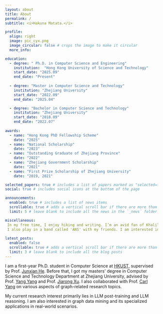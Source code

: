 ```yaml
---
layout: about
title: About
permalink: /
subtitle: <i>Hakuna Matata.</i>

profile:
  align: right
  image: pic_cyx.png
  image_circular: false # crops the image to make it circular
  more_info: 

education: 
  - degree: " Ph.D. in Computer Science and Engineering"
    institution:  "Hong Kong University of Science and Technology"
    start_date: "2025.09"
    end_date: "Present"
    
  - degree: "Master in Computer Science and Technology"
    institution: "Zhejiang University"
    start_date: "2022.09"
    end_date: "2025.04"

  - degree: "Bachelor in Computer Science and Technology"
    institution: "Zhejiang University"
    start_date: "2018.09"
    end_date: "2022.07"
    
awards: 
  - name: "Hong Kong PhD Fellowship Scheme"
    date: "2025"
  - name: "National Scholarship"
    date: "2023"
  - name: "Outstanding Graduate of Zhejiang Province"
    date: "2022"
  - name: "Zhejiang Government Scholarship"
    date: "2021"
  - name: "First Prize Scholarship of Zhejiang University"
    date: "2019, 2021"

selected_papers: true # includes a list of papers marked as "selected={true}"
social: true # includes social icons at the bottom of the page

announcements:
  enabled: true # includes a list of news items
  scrollable: true # adds a vertical scroll bar if there are more than 3 news items
  limit: 5 # leave blank to include all the news in the `_news` folder

miscellaneous: 
 In my free time, I enjoy hiking and writing. I’m an avid fan of Khalil Fong, an exceptional artist and musician. 
 I also play in a band called 'ANS' with my friends. I am interested in cognitive science, cosmology, and metaphysics, with a particular focus on exploring the interconnections between their underlying principles.
 
latest_posts:
  enabled: false
  scrollable: true # adds a vertical scroll bar if there are more than 3 new posts items
  limit: 3 # leave blank to include all the blog posts
---
```


I am a first-year Ph.D. student in Computer Science at [HKUST](https://hkust.edu.hk/zh-hant), supervised by Prof. [Junxian He](https://jxhe.github.io/). Before that, I got my masters' degree in Computer Science and Technology Department at Zhejiang University, advised by Prof. [Yang Yang](http://yangy.org/) and Prof. [Jiarong Xu](https://galina0217.github.io/). 
I also collaborated with Prof. [Carl Yang](https://www.cs.emory.edu/~jyang71/) on various aspects of graph-related research topics. 

My current research interest primarily lies in LLM post-training and LLM reasoning.
I am also interested in graph data mining and its specialized applications in real-world scenarios.

